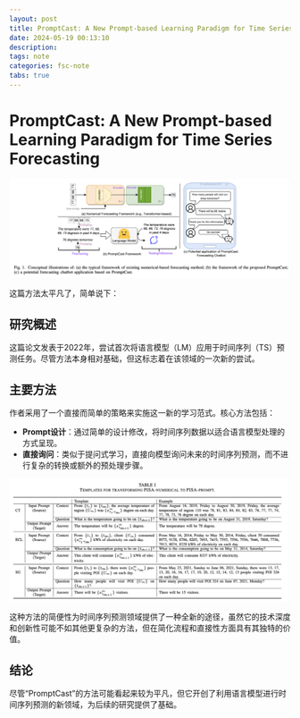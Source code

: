 ```yaml
---
layout: post
title: PromptCast: A New Prompt-based Learning Paradigm for Time Series Forecasting
date: 2024-05-19 00:13:10
description: 
tags: note
categories: fsc-note
tabs: true
---
```


# PromptCast: A New Prompt-based Learning Paradigm for Time Series Forecasting

![PromptCast 模型架构图](/assets/img/pic/promptcast/structure.jpg)


这篇方法太平凡了，简单说下：

## 研究概述
这篇论文发表于2022年，尝试首次将语言模型（LM）应用于时间序列（TS）预测任务。尽管方法本身相对基础，但这标志着在该领域的一次新的尝试。

## 主要方法
作者采用了一个直接而简单的策略来实施这一新的学习范式。核心方法包括：

- **Prompt设计**：通过简单的设计修改，将时间序列数据以适合语言模型处理的方式呈现。
- **直接询问**：类似于提问式学习，直接向模型询问未来的时间序列预测，而不进行复杂的转换或额外的预处理步骤。

![PromptCast 方法示意图](/assets/img/pic/promptcast/prompt.jpg)

这种方法的简便性为时间序列预测领域提供了一种全新的途径，虽然它的技术深度和创新性可能不如其他更复杂的方法，但在简化流程和直接性方面具有其独特的价值。

## 结论
尽管“PromptCast”的方法可能看起来较为平凡，但它开创了利用语言模型进行时间序列预测的新领域，为后续的研究提供了基础。

